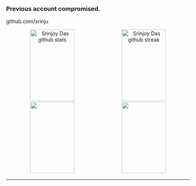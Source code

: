 ### Previous account compromised.
  github.com/srinju

<div align="center">
  
  <img width="49%" height="195px" src="https://github-readme-stats.vercel.app/api?username=SrinjoyDev&show_icons=true&count_private=true&hide_border=true&title_color=00D9FF&icon_color=00D9FF&text_color=c9d1d9&bg_color=0d1117" alt="Srinjoy Das github stats" /> 
  
  <img width="49%" height="195px" src="https://github-readme-streak-stats.herokuapp.com/?user=SrinjoyDev&theme=react&hide_border=true&stroke=0000&background=0D1117&ring=00D9FF&fire=00D9FF&currStreakLabel=00D9FF" alt="Srinjoy Das github streak" />

</div>

<div align="center">
  
  <img width="49%" height="195px" src="https://github-readme-stats.vercel.app/api/top-langs/?username=SrinjoyDev&layout=compact&hide_border=true&title_color=00D9FF&text_color=00D9FF&bg_color=0d1117&langs_count=8" />
  
  <img width="49%" height="195px" src="https://github-readme-activity-graph.vercel.app/graph?username=SrinjoyDev&theme=react-dark&hide_border=true&area=true&bg_color=0D1117&color=00D9FF&line=00D9FF&point=FFFFFF" />
  
</div>

---

